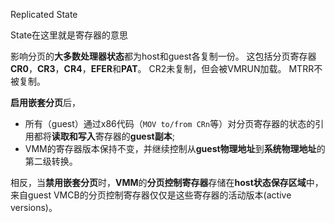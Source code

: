 Replicated State

State在这里就是寄存器的意思

影响分页的**大多数处理器状态**都为host和guest各复制一份。 这包括分页寄存器**CR0**，**CR3**，**CR4**，**EFER**和**PAT**。 CR2未复制，但会被VMRUN加载。 MTRR不被复制。

**启用嵌套分页**后，
* 所有（guest）通过x86代码（`MOV to/from CRn`等）对分页寄存器的状态的引用都将**读取和写入**寄存器的**guest副本**;
* VMM的寄存器版本保持不变，并继续控制从**guest物理地址**到**系统物理地址**的第二级转换。 

相反，当**禁用嵌套分页**时，**VMM**的**分页控制寄存器**存储在**host状态保存区域**中，来自guest VMCB的分页控制寄存器仅仅是这些寄存器的活动版本(active versions)。